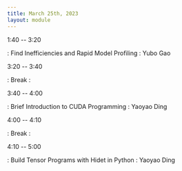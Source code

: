 ```yaml
---
title: March 25th, 2023
layout: module
---
```


1:40 -- 3:20

: Find Inefficiencies and Rapid Model Profiling
  : Yubo Gao

3:20 -- 3:40

: Break
  : 

3:40 -- 4:00

: Brief Introduction to CUDA Programming
  : Yaoyao Ding

4:00 -- 4:10

: Break
  : 

4:10 -- 5:00

: Build Tensor Programs with Hidet in Python
  : Yaoyao Ding
